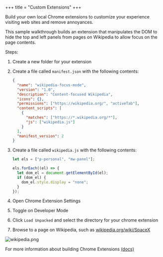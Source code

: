 +++ 
title = "Custom Extensions" 
+++

Build your own local Chrome extensions to customize your experience visiting web sites and remove annoyances.

This sample walkthrough builds an extension that manipulates the DOM to hide the top and left panels from pages on Wikipedia to allow focus on the page contents.

Steps:

1. Create a new folder for your extension
1. Create a file called `manifest.json` with the following contents:

   ```json
   {
     "name": "wikipedia-focus-mode",
     "version": "1.0",
     "description": "Content-focused Wikipedia",
     "icons": {},
     "permissions": ["https://wikipedia.org/", "activeTab"],
     "content_scripts": [
       {
         "matches": ["https://*.wikipedia.org/*"],
         "js": ["wikipedia.js"]
       }
     ],
     "manifest_version": 2
   }
   ```

1. Create a file called `wikipedia.js` with the following contents:

   ```javascript
   let els = ["p-personal", "mw-panel"];

   els.forEach((el) => {
     let dom_el = document.getElementById(el);
     if (dom_el) {
       dom_el.style.display = "none";
     }
   });
   ```

1. Open Chrome Extension Settings
1. Toggle on Developer Mode
1. Click `Load Unpacked` and select the directory for your chrome extension
1. Browse to a page on Wikipedia, such as [wikipedia.org/wiki/SpaceX](https://en.wikipedia.org/wiki/SpaceX)

![wikipedia.png](../wikipedia.png)

For more information about building Chrome Extensions [(docs)](https://developer.chrome.com/extensions)
